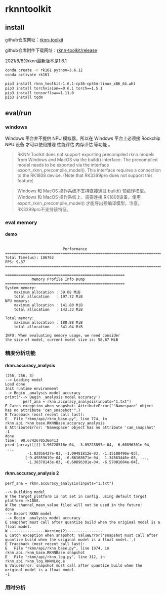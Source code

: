 # rknntoolkit

## install



github仓库网址：[rknn-toolkit](https://github.com/rockchip-linux/rknn-toolkit)

github仓库附件下载网址：[rknn-toolkit/release](https://github.com/rockchip-linux/rknn-toolkit/releases) 

2021/8/8的rknn最新版本是1.6.1

``` bash
conda create -n rk161 python=3.6.12
conda activate rk161

pip3 install rknn_toolkit-1.6.1-cp36-cp36m-linux_x86_64.whl
pip3 install torchvision==0.6.1 torch==1.5.1
pip3 install tensorflow==1.11.0
pip3 install tqdm

```

## eval/run
### windows 

Windows 平台并不提供 NPU 模拟器，所以在 Windows 平台上必须接 Rockchip NPU 设备
才可以使用推理 性能评估 内存评估 等功能 。

> RKNN Toolkit does not support exporting precompiled rknn models from Windows and MacOS via the build() interface. The precompiled model needs to be exported via the interface export_rknn_precompile_model(). This interface requires a connection to the RK1808 device. (Note that RK3399pro does not support this feature)

> Windows 和 MacOS 操作系统不支持直接通过 build() 预编译模型。
> Windows 和 MacOS 操作系统上，需要连接 RK1808设备，使用 export_rknn_precompile_model() 才能导出预编译模型。注意，RK3399pro不支持该特征。



### eval memory

#### demo
```

                          Performance
========================================================================
Total Time(us): 106762
FPS: 9.37
========================================================================

======================================================
            Memory Profile Info Dump
======================================================
System memory:
    maximum allocation : 39.08 MiB
    total allocation   : 197.72 MiB
NPU memory:
    maximum allocation : 141.80 MiB
    total allocation   : 143.33 MiB

Total memory:
    maximum allocation : 180.88 MiB
    total allocation   : 341.04 MiB

INFO: When evaluating memory usage, we need consider
the size of model, current model size is: 58.87 MiB
```

### 精度分析功能



#### rknn.accuracy_analysis

```
(256, 256, 3)
--> Loading model
Load done
Init runtime environment
--> Begin _analysis model accuracy
print('--> Begin _analysis model accuracy')
        perf_ana = rknn.accuracy_analysis(inputs="1.txt")
E Catch exception when snapshot: AttributeError("'Namespace' object has no attribute 'can_snapshot'",)
E Traceback (most recent call last):
E   File "rknn/api/rknn_base.py", line 774, in rknn.api.rknn_base.RKNNBase.accuracy_analysis
E AttributeError: 'Namespace' object has no attribute 'can_snapshot'
-1
done
time:  98.67426705360413
pred [array([[[[-3.96728516e-04, -3.09228897e-04,  6.60896301e-04, ...,
          -1.82056427e-03, -1.09481812e-03, -1.15108490e-03],
         [-9.49859619e-04, -6.86168671e-04,  1.34563446e-03, ...,
          -1.38378143e-03, -6.60896301e-04, -6.57081604e-04],
```


#### rknn.accuracy_analysis 2
```
perf_ana = rknn.accuracy_analysis(inputs="1.txt")

--> Building model
W The target_platform is not set in config, using default target platform rk1808.
W The channel_mean_value filed will not be used in the future!
done
--> Export RKNN model
--> Begin _analysis model accuracy
E snapshot must call after quantize build when the original model is a float model.
W ----------------Warning(2)----------------
E Catch exception when snapshot: ValueError('snapshot must call after quantize build when the original model is a float model.',)
E Traceback (most recent call last):
E   File "rknn/api/rknn_base.py", line 1074, in rknn.api.rknn_base.RKNNBase.snapshot
E   File "rknn/api/rknn_log.py", line 312, in rknn.api.rknn_log.RKNNLog.e
E ValueError: snapshot must call after quantize build when the original model is a float model.
-1
```

### 用时分析
